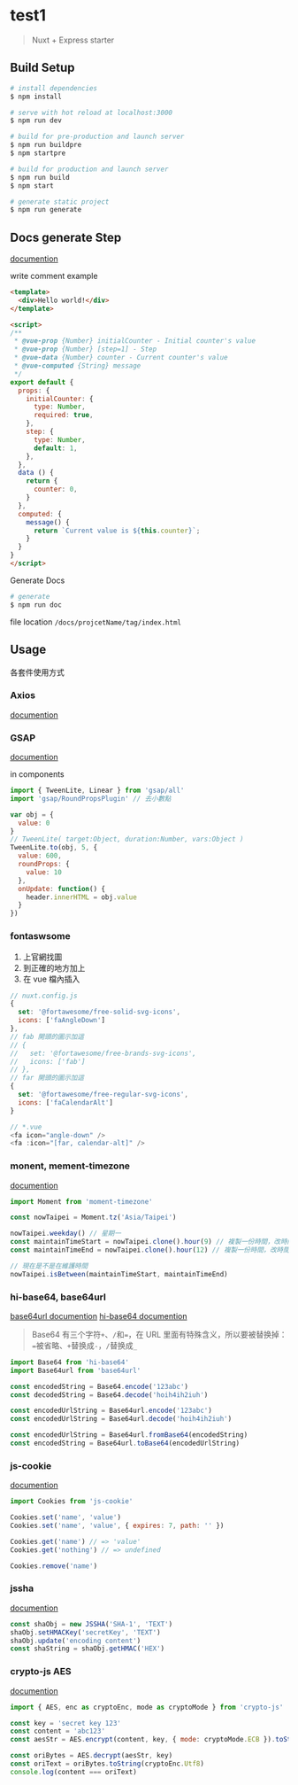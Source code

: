 # test1

> Nuxt + Express starter

## Build Setup

```bash
# install dependencies
$ npm install

# serve with hot reload at localhost:3000
$ npm run dev

# build for pre-production and launch server
$ npm run buildpre
$ npm startpre

# build for production and launch server
$ npm run build
$ npm start

# generate static project
$ npm run generate
```

## Docs generate Step

[documention](https://github.com/Kocal/jsdoc-vuejs#readme)

write comment example

```html
<template>
  <div>Hello world!</div>
</template>

<script>
/**
 * @vue-prop {Number} initialCounter - Initial counter's value
 * @vue-prop {Number} [step=1] - Step
 * @vue-data {Number} counter - Current counter's value
 * @vue-computed {String} message
 */
export default {
  props: {
    initialCounter: {
      type: Number,
      required: true,
    },
    step: {
      type: Number,
      default: 1,
    },
  },
  data () {
    return {
      counter: 0,
    }
  },
  computed: {
    message() {
      return `Current value is ${this.counter}`;
    }
  }
}
</script>
```

Generate Docs

```bash
# generate
$ npm run doc
```

file location `/docs/projcetName/tag/index.html`

## Usage

各套件使用方式

### Axios

[documention](https://axios.nuxtjs.org/usage)

### GSAP

[documention](https://greensock.com/docs/NPMUsage)

in components

```js
import { TweenLite, Linear } from 'gsap/all'
import 'gsap/RoundPropsPlugin' // 去小數點

var obj = {
  value: 0
}
// TweenLite( target:Object, duration:Number, vars:Object )
TweenLite.to(obj, 5, {
  value: 600,
  roundProps: {
    value: 10
  },
  onUpdate: function() {
    header.innerHTML = obj.value
  }
})
```

### fontaswsome

1. 上官網找圖
2. 到正確的地方加上
3. 在 vue 檔內插入

```js
// nuxt.config.js
{
  set: '@fortawesome/free-solid-svg-icons',
  icons: ['faAngleDown']
},
// fab 開頭的圖示加這
// {
//   set: '@fortawesome/free-brands-svg-icons',
//   icons: ['fab']
// },
// far 開頭的圖示加這
{
  set: '@fortawesome/free-regular-svg-icons',
  icons: ['faCalendarAlt']
}
```

```js
// *.vue
<fa icon="angle-down" />
<fa :icon="[far, calendar-alt]" />
```

### monent, mement-timezone

[documention](https://momentjs.com/)

```js
import Moment from 'moment-timezone'

const nowTaipei = Moment.tz('Asia/Taipei')

nowTaipei.weekday() // 星期一
const maintainTimeStart = nowTaipei.clone().hour(9) // 複製一份時間，改時間9點
const maintainTimeEnd = nowTaipei.clone().hour(12) // 複製一份時間，改時間12點

// 現在是不是在維護時間
nowTaipei.isBetween(maintainTimeStart, maintainTimeEnd)
```

### hi-base64, base64url

[base64url documention](https://github.com/brianloveswords/base64url#readme)
[hi-base64 documention](https://github.com/emn178/hi-base64)

> Base64 有三个字符`+`、`/`和`=`，在 URL 里面有特殊含义，所以要被替换掉：`=`被省略、`+`替换成`-`，`/`替换成`_`

```js
import Base64 from 'hi-base64'
import Base64url from 'base64url'

const encodedString = Base64.encode('123abc')
const decodedString = Base64.decode('hoih4ih2iuh')

const encodedUrlString = Base64url.encode('123abc')
const encodedUrlString = Base64url.decode('hoih4ih2iuh')

const encodedUrlString = Base64url.fromBase64(encodedString)
const encodedString = Base64url.toBase64(encodedUrlString)
```

### js-cookie

[documention](https://github.com/js-cookie/js-cookie#readme)

```js
import Cookies from 'js-cookie'

Cookies.set('name', 'value')
Cookies.set('name', 'value', { expires: 7, path: '' })

Cookies.get('name') // => 'value'
Cookies.get('nothing') // => undefined

Cookies.remove('name')
```

### jssha

[documention](https://github.com/Caligatio/jsSHA)

```js
const shaObj = new JSSHA('SHA-1', 'TEXT')
shaObj.setHMACKey('secretKey', 'TEXT')
shaObj.update('encoding content')
const shaString = shaObj.getHMAC('HEX')
```

### crypto-js AES

[documention](https://github.com/brix/crypto-js)

```js
import { AES, enc as cryptoEnc, mode as cryptoMode } from 'crypto-js'

const key = 'secret key 123'
const content = 'abc123'
const aesStr = AES.encrypt(content, key, { mode: cryptoMode.ECB }).toString()

const oriBytes = AES.decrypt(aesStr, key)
const oriText = oriBytes.toString(cryptoEnc.Utf8)
console.log(content === oriText)
```
